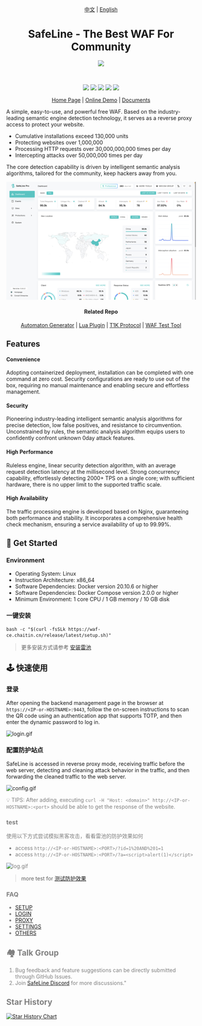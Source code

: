 <p align="center">
  <a href="./">中文</a> | 
  <a href="./README_EN.md">English</a>
</p>
<h1 align="center">SafeLine - The Best WAF For Community</h1>

<p align="center">
  <img src="https://raw.githubusercontent.com/chaitin/SafeLine/main/documents/static/images/403.svg" width="120">
</p>
<br>
<p align="center">
  <img src="https://img.shields.io/badge/SafeLine-BEST_WAF-blue">
  <img src="https://img.shields.io/github/release/chaitin/safeline.svg?color=blue" />
  <img src="https://img.shields.io/github/release-date/chaitin/safeline.svg?color=blue&label=update" />
  <img src="https://img.shields.io/docker/v/chaitin/safeline-mgt-api?color=blue">
  <img src="https://img.shields.io/github/stars/chaitin/safeline?style=social">
</p>

<p align="center">
  <a href="https://waf-ce.chaitin.cn/">Home Page</a> | 
  <a href="https://demo.waf-ce.chaitin.cn:9443/dashboard">Online Demo</a> | 
  <a href="https://waf-ce.chaitin.cn/posts/guide_introduction">Documents</a>
</p>

A simple, easy-to-use, and powerful free WAF. Based on the industry-leading semantic engine detection technology, it serves as a reverse proxy access to protect your website.

- Cumulative installations exceed 130,000 units
- Protecting websites over 1,000,000
- Processing HTTP requests over 30,000,000,000 times per day
- Intercepting attacks over 50,000,000 times per day

The core detection capability is driven by intelligent semantic analysis algorithms, tailored for the community, keep hackers away from you.

<img src="./images/safeline_en.png" />

<h4 align="center">Related Repo</h4>
<p align="center">
  <a href="https://github.com/chaitin/yanshi">Automaton Generator</a> | 
  <a href="https://github.com/chaitin/safeline-open-platform">Lua Plugin</a> | 
  <a href="https://github.com/chaitin/lua-resty-t1k">T1K Protocol</a> |
  <a href="https://github.com/chaitin/blazehttp">WAF Test Tool</a>
</p>

## Features

#### Convenience

Adopting containerized deployment, installation can be completed with one command at zero cost. Security configurations are ready to use out of the box, requiring no manual maintenance and enabling secure and effortless management.

#### Security

Pioneering industry-leading intelligent semantic analysis algorithms for precise detection, low false positives, and resistance to circumvention. Unconstrained by rules, the semantic analysis algorithm equips users to confidently confront unknown 0day attack features.

#### High Performance

Ruleless engine, linear security detection algorithm, with an average request detection latency at the millisecond level. Strong concurrency capability, effortlessly detecting 2000+ TPS on a single core; with sufficient hardware, there is no upper limit to the supported traffic scale.

#### High Availability

The traffic processing engine is developed based on Nginx, guaranteeing both performance and stability. It incorporates a comprehensive health check mechanism, ensuring a service availability of up to 99.99%.


## 🚀 Get Started

### Environment

- Operating System: Linux
- Instruction Architecture: x86_64
- Software Dependencies: Docker version 20.10.6 or higher
- Software Dependencies: Docker Compose version 2.0.0 or higher
- Minimum Environment: 1 core CPU / 1 GB memory / 10 GB disk

### 一键安装

```
bash -c "$(curl -fsSLk https://waf-ce.chaitin.cn/release/latest/setup.sh)"
```

> 更多安装方式请参考 <a href="https://waf-ce.chaitin.cn/posts/guide_install">安装雷池</a>

## 🕹️ 快速使用

### 登录

After opening the backend management page in the browser at `https://<IP-or-HOSTNAME>:9443`, follow the on-screen instructions to scan the QR code using an authentication app that supports TOTP, and then enter the dynamic password to log in.

![login.gif](https://raw.githubusercontent.com/chaitin/SafeLine/main/documents/static/images/gif/login.gif)

### 配置防护站点

SafeLine is accessed in reverse proxy mode, receiving traffic before the web server, detecting and cleaning attack behavior in the traffic, and then forwarding the cleaned traffic to the web server.

![config.gif](https://raw.githubusercontent.com/chaitin/SafeLine/main/documents/static/images/gif/config_site.gif)

<font color=grey>💡 TIPS: After adding, executing `curl -H "Host: <domain>" http://<IP-or-HOSTNAME>:<port>` should be able to get the response of the website.

### test

使用以下方式尝试模拟黑客攻击，看看雷池的防护效果如何

- access `http://<IP-or-HOSTNAME>:<PORT>/?id=1%20AND%201=1`
- access `http://<IP-or-HOSTNAME>:<PORT>/?a=<script>alert(1)</script>`

![log.gif](https://raw.githubusercontent.com/chaitin/SafeLine/main/documents/static/images/gif/detect_log.gif)

> more test for <a href="https://waf-ce.chaitin.cn/posts/guide_test">测试防护效果</a>

### FAQ

- [SETUP](https://waf-ce.chaitin.cn/posts/faq_install)
- [LOGIN](https://waf-ce.chaitin.cn/posts/faq_login)
- [PROXY](https://waf-ce.chaitin.cn/posts/faq_access)
- [SETTINGS](https://waf-ce.chaitin.cn/posts/faq_config)
- [OTHERS](https://waf-ce.chaitin.cn/posts/faq_other)

## 🏘️ Talk Group

1. Bug feedback and feature suggestions can be directly submitted through GitHub Issues.
2. Join <a href="https://discord.gg/r97FKm7u">SafeLine Discord</a> for more discussions."

## Star History <a name="star-history"></a>

<a href="https://github.com/chaitin/safeline/stargazers">
    <img width="500" alt="Star History Chart" src="https://api.star-history.com/svg?repos=chaitin/safeline&type=Date">
</a> 
